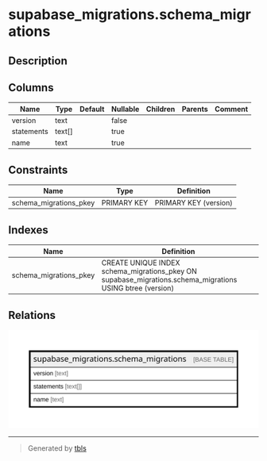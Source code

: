 # supabase_migrations.schema_migrations

## Description

## Columns

| Name | Type | Default | Nullable | Children | Parents | Comment |
| ---- | ---- | ------- | -------- | -------- | ------- | ------- |
| version | text |  | false |  |  |  |
| statements | text[] |  | true |  |  |  |
| name | text |  | true |  |  |  |

## Constraints

| Name | Type | Definition |
| ---- | ---- | ---------- |
| schema_migrations_pkey | PRIMARY KEY | PRIMARY KEY (version) |

## Indexes

| Name | Definition |
| ---- | ---------- |
| schema_migrations_pkey | CREATE UNIQUE INDEX schema_migrations_pkey ON supabase_migrations.schema_migrations USING btree (version) |

## Relations

![er](supabase_migrations.schema_migrations.svg)

---

> Generated by [tbls](https://github.com/k1LoW/tbls)
